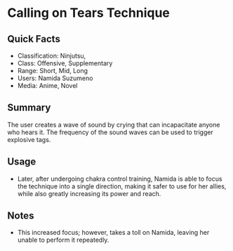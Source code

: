 # Calling on Tears Technique

## Quick Facts
- Classification: Ninjutsu,
- Class: Offensive, Supplementary
- Range: Short, Mid, Long
- Users: Namida Suzumeno
- Media: Anime, Novel

## Summary
The user creates a wave of sound by crying that can incapacitate anyone who hears it. The frequency of the sound waves can be used to trigger explosive tags.

## Usage
- Later, after undergoing chakra control training, Namida is able to focus the technique into a single direction, making it safer to use for her allies, while also greatly increasing its power and reach.

## Notes
- This increased focus; however, takes a toll on Namida, leaving her unable to perform it repeatedly.
